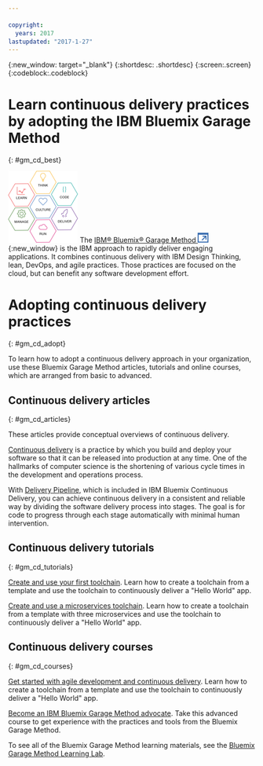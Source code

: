 ```yaml
---

copyright:
  years: 2017
lastupdated: "2017-1-27"
---
```

<!-- Copyright info at top of file: REQUIRED
    The copyright info is YAML content that must occur at the top of the MD file, before attributes are listed.
    It must be surrounded by 3 dashes.
    The value "years" can contain just one year or a two years separated by a comma. (years: 2014, 2016)
    Indentation as per the previous template must be preserved.
-->

{:new_window: target="_blank"}
{:shortdesc: .shortdesc}
{:screen:.screen}
{:codeblock:.codeblock}

# Learn continuous delivery practices by adopting the IBM Bluemix Garage Method
{: #gm_cd_best}

![Garage Method phases](images/garage_method_phases.png)  The [IBM&reg; Bluemix&reg; Garage Method ![External link icon](../../icons/launch-glyph.svg "External link icon")](https://www.ibm.com/devops/method){:new_window} is the IBM approach to rapidly deliver engaging applications. It combines continuous delivery with IBM Design Thinking, lean, DevOps, and agile practices. Those practices are focused on the cloud, but can benefit any software development effort.


# Adopting continuous delivery practices
{: #gm_cd_adopt}

To learn how to adopt a continuous delivery approach in your organization, use these Bluemix Garage Method articles, tutorials and online courses, which are arranged from basic to advanced. 

## Continuous delivery articles
{: #gm_cd_articles}

These articles provide conceptual overviews of continuous delivery.

<a href="https://www.ibm.com/devops/method/content/deliver/tool_continuous_delivery/" target="_blank">Continuous delivery</a> is a practice by which you build and deploy your software so that it can be released into production at any time. One of the hallmarks of computer science is the shortening of various cycle times in the development and operations process.

With <a href="https://www.ibm.com/devops/method/content/deliver/tool_delivery_pipeline/" target="_blank">Delivery Pipeline</a>, which is included in IBM Bluemix Continuous Delivery, you can achieve continuous delivery in a consistent and reliable way by dividing the software delivery process into stages. The goal is for code to progress through each stage automatically with minimal human intervention.

## Continuous delivery tutorials
{: #gm_cd_tutorials}

[Create and use your first toolchain](https://www.ibm.com/devops/method/tutorials/tutorial_toolchain_flow). Learn how to create a toolchain from a template and use the toolchain to continuously deliver a "Hello World" app.

[Create and use a microservices toolchain](https://www.ibm.com/devops/method/tutorials/tutorial_toolchain_microservices). Learn how to create a toolchain from a template with three microservices and use the toolchain to continuously deliver a "Hello World" app.

## Continuous delivery courses
{: #gm_cd_courses}

[Get started with agile development and continuous delivery](https://www.ibm.com/devops/method/content/course/get_started_agile_cd). Learn how to create a toolchain from a template and use the toolchain to continuously deliver a "Hello World" app.

[Become an IBM Bluemix Garage Method advocate](https://www.ibm.com/devops/method/content/course/gm_advocate). Take this advanced course to get experience with the practices and tools from the Bluemix Garage Method.

To see all of the Bluemix Garage Method learning materials, see the [Bluemix Garage Method Learning Lab](https://www.ibm.com/devops/method/category/courses).

